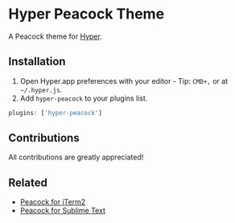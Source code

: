 # Hyper Peacock Theme

A Peacock theme for [Hyper](https://hyper.is/).

## Installation

1. Open Hyper.app preferences with your editor - Tip: `CMD+,` or at `~/.hyper.js`.
2. Add `hyper-peacock` to your plugins list.

```js
plugins: ['hyper-peacock']
```

## Contributions

All contributions are greatly appreciated!

## Related

- [Peacock for iTerm2](https://gist.github.com/danrigsby/683dfd37b805fe996d20) 
- [Peacock for Sublime Text](https://github.com/daylerees/colour-schemes/blob/master/sublime/peacock.tmTheme)
